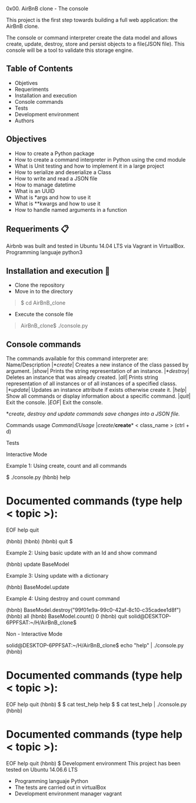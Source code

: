 0x00. AirBnB clone - The console


This project is the first step towards building
a full web application: the AirBnB clone.

The console or command interpreter create the data
model and allows create, update, destroy, store and
persist objects to a file(JSON file).
This console will be a tool to validate this storage engine.

Table of Contents
---
* Objetives
* Requeriments
* Installation and execution
* Console commands
* Tests
* Development environment
* Authors

Objectives
---
* How to create a Python package
* How to create a command interpreter in Python using the cmd module
* What is Unit testing and how to implement it in a large project
* How to serialize and deserialize a Class
* How to write and read a JSON file
* How to manage datetime
* What is an UUID
* What is *args and how to use it
* What is **kwargs and how to use it
* How to handle named arguments in a function

Requeriments 📋
---
Airbnb was built and tested in Ubuntu 14.04 LTS via
Vagrant in VirtualBox. Programming languaje python3

Installation and execution 🔧
---
* Clone the repository
* Move in to the directory
> $ cd AirBnB_clone
* Execute the console file
> AirBnB_clone$ ./console.py

Console commands
---
The commands available for this command interpreter are:
	Name/Description
|**create*| Creates a new instance
of the class passed by argument.
|*show*| Prints the string representation of an instance.
|**destroy*| Deletes an instance that was already created.
|*all*| Prints string representation of
all instances or of all instances of a specified classs.
|**update*| Updates an instance attribute if exists otherwise create it.
|*help*| Show all commands or display information about a specific command.
|*quit*| Exit the console.
|*EOF*| Exit the console.

**create, destroy and update commands save changes into a JSON file.*

Commands usage
*Command*/*Usage*
|*create*/**create*** < class_name > (ctrl + d)

Tests

Interactive Mode

Example 1: Using create, count and all commands

$ ./console.py
(hbnb) help

Documented commands (type help < topic >):
========================================
EOF  help  quit

(hbnb) 
(hbnb) 
(hbnb) quit
$

Example 2: Using basic update with an Id and show command

(hbnb) update BaseModel

Example 3: Using update with a dictionary

(hbnb) BaseModel.update

Example 4: Using destroy and count command

(hbnb) BaseModel.destroy("99f01e9a-99c0-42af-8c10-c35cadee1d8f")
(hbnb) all
(hbnb) BaseModel.count()
0
(hbnb) quit
solid@DESKTOP-6PPFSAT:~/H/AirBnB_clone$

Non - Interactive Mode

solid@DESKTOP-6PPFSAT:~/H/AirBnB_clone$ echo "help" | ./console.py
(hbnb)

Documented commands (type help < topic >):
========================================
EOF  help  quit
(hbnb) 
$
$ cat test_help
help
$
$ cat test_help | ./console.py
(hbnb)

Documented commands (type help < topic >):
========================================
EOF  help  quit
(hbnb) 
$
Development environment
This project has been tested on Ubuntu 14.06.6 LTS

* Programming languaje Python
* The tests are carried out in virtualBox
* Development environment manager vagrant
